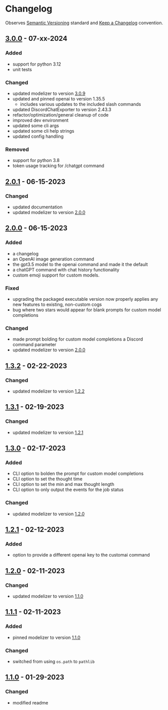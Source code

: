 # Changelog

Observes [Semantic Versioning](https://semver.org/spec/v2.0.0.html) standard and [Keep a Changelog](https://keepachangelog.com/en/1.0.0/) convention.

## [3.0.0] - 07-xx-2024

### Added

- support for python 3.12
- unit tests

### Changed

- updated modelizer to version [3.0.9](https://github.com/A-Baji/discordAI-modelizer/releases/tag/3.0.9)
- updated and pinned openai to version 1.35.5
  -  includes various updates to the included slash commands
- updated DiscordChatExporter to version 2.43.3
- refactor/optimization/general cleanup of code
- improved dev environment
- updated some cli args
- updated some cli help strings
- updated config handling

### Removed

- support for python 3.8
- token usage tracking for /chatgpt command

## [2.0.1] - 06-15-2023

### Changed

- updated documentation
- updated modelizer to version [2.0.0](https://github.com/A-Baji/discordAI-modelizer/releases/tag/2.0.1)

## [2.0.0] - 06-15-2023

### Added

- a changelog
- an OpenAI image generation command
- the gpt3.5 model to the openai command and made it the default
- a chatGPT command with chat history functionality
- custom emoji support for custom models.

### Fixed

- upgrading the packaged executable version now properly applies any new features to existing, non-custom cogs
- bug where two stars would appear for blank prompts for custom model completions

### Changed

- made prompt bolding for custom model completions a Discord command parameter
- updated modelizer to version [2.0.0](https://github.com/A-Baji/discordAI-modelizer/releases/tag/2.0.0)

## [1.3.2] - 02-22-2023

### Changed

- updated modelizer to version [1.2.2](https://github.com/A-Baji/discordAI-modelizer/releases/tag/1.2.2)

## [1.3.1] - 02-19-2023

### Changed

- updated modelizer to version [1.2.1](https://github.com/A-Baji/discordAI-modelizer/releases/tag/1.2.1)

## [1.3.0] - 02-17-2023

### Added

- CLI option to bolden the prompt for custom model completions
- CLI option to set the thought time
- CLI option to set the min and max thought length
- CLI option to only output the events for the job status

### Changed

- updated modelizer to version [1.2.0](https://github.com/A-Baji/discordAI-modelizer/releases/tag/1.2.0)

## [1.2.1] - 02-12-2023

### Added

- option to provide a different openai key to the customai command

## [1.2.0] - 02-11-2023

### Changed

- updated modelizer to version [1.1.0](https://github.com/A-Baji/discordAI-modelizer/releases/tag/1.1.0)

## [1.1.1] - 02-11-2023

### Added

- pinned modelizer to version [1.1.0](https://github.com/A-Baji/discordAI-modelizer/releases/tag/1.0.1)

### Changed

- switched from using `os.path` to `pathlib`

## [1.1.0] - 01-29-2023

### Changed

- modified readme

[3.0.0]: https://github.com/A-Baji/discordAI/compare/2.0.1...3.0.0
[2.0.1]: https://github.com/A-Baji/discordAI/compare/1.3.2...2.0.1
[2.0.0]: https://github.com/A-Baji/discordAI/compare/1.3.2...2.0.0
[1.3.2]: https://github.com/A-Baji/discordAI/compare/1.3.1...1.3.2
[1.3.1]: https://github.com/A-Baji/discordAI/compare/1.3.0...1.3.1
[1.3.0]: https://github.com/A-Baji/discordAI/compare/1.2.1...1.3.0
[1.2.1]: https://github.com/A-Baji/discordAI/compare/1.2.0...1.2.1
[1.2.0]: https://github.com/A-Baji/discordAI/compare/1.1.1...1.2.0
[1.1.1]: https://github.com/A-Baji/discordAI/compare/1.1.0...1.1.1
[1.1.0]: https://github.com/A-Baji/discordAI/compare/1.0.0...1.1.0